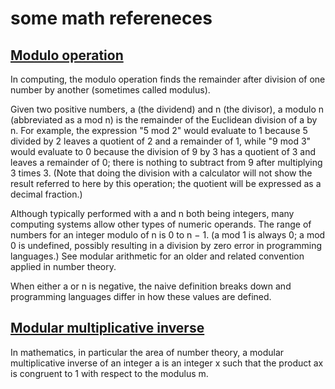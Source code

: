 # some math refereneces

## [Modulo operation](https://en.wikipedia.org/wiki/Modulo_operation)
In computing, the modulo operation finds the remainder after division of one number by another (sometimes called modulus).

Given two positive numbers, a (the dividend) and n (the divisor), a modulo n (abbreviated as a mod n) is the remainder of the Euclidean division of a by n. For example, the expression "5 mod 2" would evaluate to 1 because 5 divided by 2 leaves a quotient of 2 and a remainder of 1, while "9 mod 3" would evaluate to 0 because the division of 9 by 3 has a quotient of 3 and leaves a remainder of 0; there is nothing to subtract from 9 after multiplying 3 times 3. (Note that doing the division with a calculator will not show the result referred to here by this operation; the quotient will be expressed as a decimal fraction.)

Although typically performed with a and n both being integers, many computing systems allow other types of numeric operands. The range of numbers for an integer modulo of n is 0 to n − 1. (a mod 1 is always 0; a mod 0 is undefined, possibly resulting in a division by zero error in programming languages.) See modular arithmetic for an older and related convention applied in number theory.

When either a or n is negative, the naive definition breaks down and programming languages differ in how these values are defined.

## [Modular multiplicative inverse](https://en.wikipedia.org/wiki/Modular_multiplicative_inverse#Extended_Euclidean_algorithm)
In mathematics, in particular the area of number theory, a modular multiplicative inverse of an integer a is an integer x such that the product ax is congruent to 1 with respect to the modulus m.
